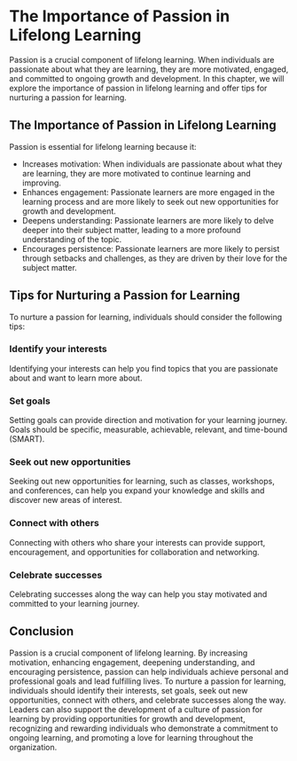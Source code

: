 The Importance of Passion in Lifelong Learning
=====================================================================================================

Passion is a crucial component of lifelong learning. When individuals are passionate about what they are learning, they are more motivated, engaged, and committed to ongoing growth and development. In this chapter, we will explore the importance of passion in lifelong learning and offer tips for nurturing a passion for learning.

The Importance of Passion in Lifelong Learning
----------------------------------------------

Passion is essential for lifelong learning because it:

* Increases motivation: When individuals are passionate about what they are learning, they are more motivated to continue learning and improving.
* Enhances engagement: Passionate learners are more engaged in the learning process and are more likely to seek out new opportunities for growth and development.
* Deepens understanding: Passionate learners are more likely to delve deeper into their subject matter, leading to a more profound understanding of the topic.
* Encourages persistence: Passionate learners are more likely to persist through setbacks and challenges, as they are driven by their love for the subject matter.

Tips for Nurturing a Passion for Learning
-----------------------------------------

To nurture a passion for learning, individuals should consider the following tips:

### Identify your interests

Identifying your interests can help you find topics that you are passionate about and want to learn more about.

### Set goals

Setting goals can provide direction and motivation for your learning journey. Goals should be specific, measurable, achievable, relevant, and time-bound (SMART).

### Seek out new opportunities

Seeking out new opportunities for learning, such as classes, workshops, and conferences, can help you expand your knowledge and skills and discover new areas of interest.

### Connect with others

Connecting with others who share your interests can provide support, encouragement, and opportunities for collaboration and networking.

### Celebrate successes

Celebrating successes along the way can help you stay motivated and committed to your learning journey.

Conclusion
----------

Passion is a crucial component of lifelong learning. By increasing motivation, enhancing engagement, deepening understanding, and encouraging persistence, passion can help individuals achieve personal and professional goals and lead fulfilling lives. To nurture a passion for learning, individuals should identify their interests, set goals, seek out new opportunities, connect with others, and celebrate successes along the way. Leaders can also support the development of a culture of passion for learning by providing opportunities for growth and development, recognizing and rewarding individuals who demonstrate a commitment to ongoing learning, and promoting a love for learning throughout the organization.


